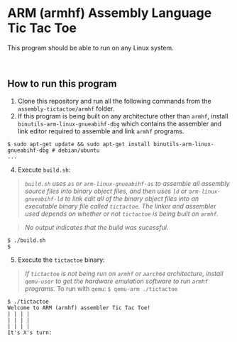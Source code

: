 # ARM (armhf) Assembly Language Tic Tac Toe

This program should be able to run on any Linux system.

&nbsp;

## How to run this program
1. Clone this repository and run all the following commands from the `assembly-tictactoe/armhf` folder.
2. If this program is being built on any architecture other than `armhf`, install `binutils-arm-linux-gnueabihf-dbg` which contains the assembler and link editor required to assemble and link `armhf` programs.
```console
$ sudo apt-get update && sudo apt-get install binutils-arm-linux-gnueabihf-dbg # debian/ubuntu
...
```
4. Execute `build.sh`:
> _`build.sh` uses `as` or `arm-linux-gnueabihf-as` to assemble all assembly source files into binary object files, and then uses `ld` or `arm-linux-gnueabihf-ld` to link edit all of the binary object files into an executable binary file called `tictactoe`. The linker and assembler used depends on whether or not `tictactoe` is being built on `armhf`._

> _No output indicates that the build was sucessful._
```console
$ ./build.sh
$
```
5. Execute the `tictactoe` binary:
> _If `tictactoe` is not being run on `armhf` or `aarch64` architecture, install `qemu-user` to get the hardware emulation software to run `armhf` programs._
> To run with `qemu`: `$ qemu-arm ./tictactoe`
```console
$ ./tictactoe
Welcome to ARM (armhf) assembler Tic Tac Toe!
| | | |
| | | |
| | | |
It's X's turn:
```
